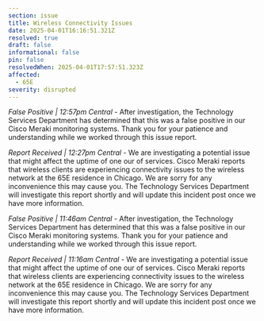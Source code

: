 ```yaml
---
section: issue
title: Wireless Connectivity Issues
date: 2025-04-01T16:16:51.321Z
resolved: true
draft: false
informational: false
pin: false
resolvedWhen: 2025-04-01T17:57:51.323Z
affected:
  - 65E
severity: disrupted
---
```

*False Positive | 12:57pm Central* - After investigation, the Technology Services Department has determined that this was a false positive in our Cisco Meraki monitoring systems. Thank you for your patience and understanding while we worked through this issue report.

*Report Received | 12:27pm Central* - We are investigating a potential issue that might affect the uptime of one our of services. Cisco Meraki reports that wireless clients are experiencing connectivity issues to the wireless network at the 65E residence in Chicago. We are sorry for any inconvenience this may cause you. The Technology Services Department will investigate this report shortly and will update this incident post once we have more information.

*False Positive | 11:46am Central* - After investigation, the Technology Services Department has determined that this was a false positive in our Cisco Meraki monitoring systems. Thank you for your patience and understanding while we worked through this issue report.

*Report Received | 11:16am Central* - We are investigating a potential issue that might affect the uptime of one our of services. Cisco Meraki reports that wireless clients are experiencing connectivity issues to the wireless network at the 65E residence in Chicago. We are sorry for any inconvenience this may cause you. The Technology Services Department will investigate this report shortly and will update this incident post once we have more information.